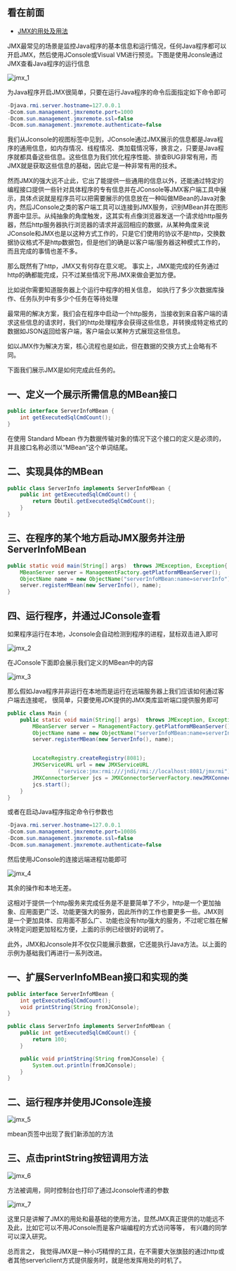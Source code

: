 看在前面
------

* <a href="https://www.jianshu.com/p/fa4e88f95631">JMX的用处及用法</a>

JMX最常见的场景是监控Java程序的基本信息和运行情况，任何Java程序都可以开启JMX，然后使用JConsole或Visual VM进行预览。下图是使用Jconsle通过JMX查看Java程序的运行信息

![jmx_1]()

为Java程序开启JMX很简单，只要在运行Java程序的命令后面指定如下命令即可

```java
-Djava.rmi.server.hostname=127.0.0.1
-Dcom.sun.management.jmxremote.port=1000
-Dcom.sun.management.jmxremote.ssl=false
-Dcom.sun.management.jmxremote.authenticate=false
```
我们从Jconsole的视图标签中见到，JConsole通过JMX展示的信息都是Java程序的通用信息，如内存情况、线程情况、类加载情况等，换言之，只要是Java程序就都具备这些信息。这些信息为我们优化程序性能、排查BUG非常有用，而JMX就是获取这些信息的基础，因此它是一种非常有用的技术。

然而JMX的强大远不止此，它出了能提供一些通用的信息以外，还能通过特定的编程接口提供一些针对具体程序的专有信息并在JConsole等JMX客户端工具中展示，具体点说就是程序员可以把需要展示的信息放在一种叫做MBean的Java对象内，然后JConsole之类的客户端工具可以连接到JMX服务，识别MBean并在图形界面中显示。从纯抽象的角度触发，这其实有点像浏览器发送一个请求给http服务器，然后http服务器执行浏览器的请求并返回相应的数据，从某种角度来说JConsole和JMX也是以这种方式工作的，只是它们使用的协议不是http，交换数据协议格式不是http数据包，但是他们的确是以客户端/服务器这种模式工作的，而且完成的事情也差不多。

那么既然有了http，JMX又有何存在意义呢。 事实上，JMX能完成的任务通过http的确都能完成，只不过某些情况下用JMX来做会更加方便。

比如说你需要知道服务器上个运行中程序的相关信息， 如执行了多少次数据库操作、任务队列中有多少个任务在等待处理

最常用的解决方案，我们会在程序中启动一个http服务，当接收到来自客户端的请求这些信息的请求时，我们的http处理程序会获得这些信息，并转换成特定格式的数据如JSON返回给客户端，客户端会以某种方式展现这些信息。

如以JMX作为解决方案，核心流程也是如此，但在数据的交换方式上会略有不同。

下面我们展示JMX是如何完成此任务的。

一、定义一个展示所需信息的MBean接口
------

```java
public interface ServerInfoMBean {
    int getExecutedSqlCmdCount();
}
```

在使用 Standard Mbean 作为数据传输对象的情况下这个接口的定义是必须的， 并且接口名称必须以“MBean”这个单词结尾。

二、实现具体的MBean
------

```java
public class ServerInfo implements ServerInfoMBean {
    public int getExecutedSqlCmdCount() {
        return Dbutil.getExecutedSqlCmdCount();
    }
}
```

三、在程序的某个地方启动JMX服务并注册ServerInfoMBean
------

```java
public static void main(String[] args)  throws JMException, Exception{
    MBeanServer server = ManagementFactory.getPlatformMBeanServer();
    ObjectName name = new ObjectName("serverInfoMBean:name=serverInfo");
    server.registerMBean(new ServerInfo(), name);
}
```

四、运行程序，并通过JConsole查看
------

如果程序运行在本地，Jconsole会自动检测到程序的进程，鼠标双击进入即可

![jmx_2]()

在JConsole下面即会展示我们定义的MBean中的内容

![jmx_3]()

那么假如Java程序并非运行在本地而是运行在远端服务器上我们应该如何通过客户端去连接呢， 很简单，只要使用JDK提供的JMX类库监听端口提供服务即可

```java                
public class Main {
    public static void main(String[] args)  throws JMException, Exception{
        MBeanServer server = ManagementFactory.getPlatformMBeanServer();
        ObjectName name = new ObjectName("serverInfoMBean:name=serverInfo");
        server.registerMBean(new ServerInfo(), name);


        LocateRegistry.createRegistry(8081);
        JMXServiceURL url = new JMXServiceURL
                ("service:jmx:rmi:///jndi/rmi://localhost:8081/jmxrmi");
        JMXConnectorServer jcs = JMXConnectorServerFactory.newJMXConnectorServer(url, null, server);
        jcs.start();
    }
}
```

或者在启动Java程序指定命令行参数也

```java
-Djava.rmi.server.hostname=127.0.0.1
-Dcom.sun.management.jmxremote.port=10086
-Dcom.sun.management.jmxremote.ssl=false
-Dcom.sun.management.jmxremote.authenticate=false
```

然后使用JConsole的连接远端进程功能即可

![jmx_4]()

其余的操作和本地无差。

这相对于提供一个http服务来完成任务是不是要简单了不少，http是一个更加抽象、应用面更广泛、功能更强大的服务，因此所作的工作也要更多一些。JMX则是一个更加具体、应用面不那么广、功能也没有http强大的服务，不过呢它胜在解决特定问题更加轻松方便，上面的示例已经很好的说明了。

此外，JMX和Jconsole并不仅仅只能展示数据，它还能执行Java方法。以上面的示例为基础我们再进行一系列改进。

一、扩展ServerInfoMBean接口和实现的类
------

```java
public interface ServerInfoMBean {
    int getExecutedSqlCmdCount();
    void printString(String fromJConsole);
}

public class ServerInfo implements ServerInfoMBean {
    public int getExecutedSqlCmdCount() {
        return 100;
    }

    public void printString(String fromJConsole) {
        System.out.println(fromJConsole);
    }
}
```

二、运行程序并使用JConsole连接
------

![jmx_5]()

mbean页签中出现了我们新添加的方法

三、点击printString按钮调用方法
------

![jmx_6]()

方法被调用，同时控制台也打印了通过Jconsole传递的参数

![jmx_7]()

这里只是讲解了JMX的用处和最基础的使用方法，显然JMX真正提供的功能远不及此，比如它可以不用JConsole而是客户端编程的方式访问等等， 有兴趣的同学可以深入研究。

总而言之， 我觉得JMX是一种小巧精悍的工具，在不需要大张旗鼓的通过http或者其他server\client方式提供服务时，就是他发挥用处的时机了。




